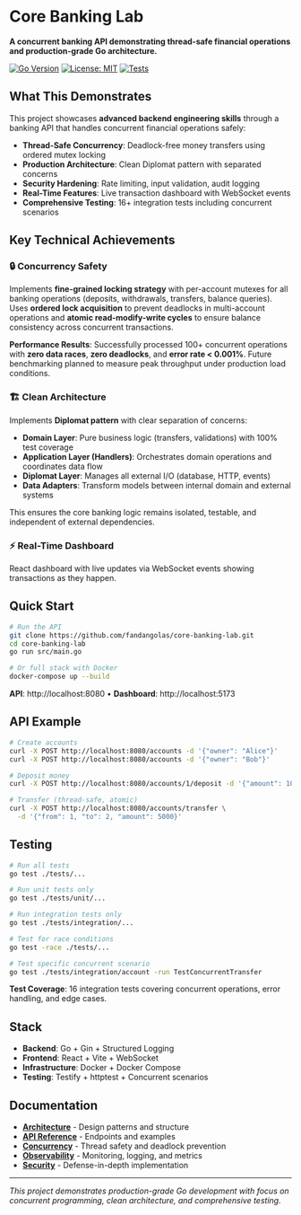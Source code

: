 # Core Banking Lab

**A concurrent banking API demonstrating thread-safe financial operations and production-grade Go architecture.**

[![Go Version](https://img.shields.io/badge/Go-1.23-blue)](https://golang.org/dl/) [![License: MIT](https://img.shields.io/badge/License-MIT-green)](https://github.com/fandangolas/core-banking-lab/blob/main/LICENSE) [![Tests](https://img.shields.io/badge/Tests-Passing-brightgreen)](https://github.com/fandangolas/core-banking-lab/actions)

## What This Demonstrates

This project showcases **advanced backend engineering skills** through a banking API that handles concurrent financial operations safely:

- **Thread-Safe Concurrency**: Deadlock-free money transfers using ordered mutex locking
- **Production Architecture**: Clean Diplomat pattern with separated concerns
- **Security Hardening**: Rate limiting, input validation, audit logging
- **Real-Time Features**: Live transaction dashboard with WebSocket events
- **Comprehensive Testing**: 16+ integration tests including concurrent scenarios

## Key Technical Achievements

### 🔒 **Concurrency Safety**
Implements **fine-grained locking strategy** with per-account mutexes for all banking operations (deposits, withdrawals, transfers, balance queries). Uses **ordered lock acquisition** to prevent deadlocks in multi-account operations and **atomic read-modify-write cycles** to ensure balance consistency across concurrent transactions.

**Performance Results**: Successfully processed 100+ concurrent operations with **zero data races**, **zero deadlocks**, and **error rate < 0.001%**. Future benchmarking planned to measure peak throughput under production load conditions.

### 🏗️ **Clean Architecture**
Implements **Diplomat pattern** with clear separation of concerns:

- **Domain Layer**: Pure business logic (transfers, validations) with 100% test coverage
- **Application Layer (Handlers)**: Orchestrates domain operations and coordinates data flow  
- **Diplomat Layer**: Manages all external I/O (database, HTTP, events)
- **Data Adapters**: Transform models between internal domain and external systems

This ensures the core banking logic remains isolated, testable, and independent of external dependencies.

### ⚡ **Real-Time Dashboard** 
React dashboard with live updates via WebSocket events showing transactions as they happen.

## Quick Start

```bash
# Run the API
git clone https://github.com/fandangolas/core-banking-lab.git
cd core-banking-lab
go run src/main.go

# Or full stack with Docker
docker-compose up --build
```

**API**: http://localhost:8080 • **Dashboard**: http://localhost:5173

## API Example

```bash
# Create accounts
curl -X POST http://localhost:8080/accounts -d '{"owner": "Alice"}'
curl -X POST http://localhost:8080/accounts -d '{"owner": "Bob"}'

# Deposit money
curl -X POST http://localhost:8080/accounts/1/deposit -d '{"amount": 10000}'

# Transfer (thread-safe, atomic)
curl -X POST http://localhost:8080/accounts/transfer \
  -d '{"from": 1, "to": 2, "amount": 5000}'
```

## Testing

```bash
# Run all tests
go test ./tests/...

# Run unit tests only
go test ./tests/unit/...

# Run integration tests only  
go test ./tests/integration/...

# Test for race conditions
go test -race ./tests/...

# Test specific concurrent scenario
go test ./tests/integration/account -run TestConcurrentTransfer
```

**Test Coverage**: 16 integration tests covering concurrent operations, error handling, and edge cases.

## Stack

- **Backend**: Go + Gin + Structured Logging
- **Frontend**: React + Vite + WebSocket
- **Infrastructure**: Docker + Docker Compose
- **Testing**: Testify + httptest + Concurrent scenarios

## Documentation

- [**Architecture**](docs/architecture.md) - Design patterns and structure
- [**API Reference**](docs/api.md) - Endpoints and examples
- [**Concurrency**](docs/concurrency.md) - Thread safety and deadlock prevention
- [**Observability**](docs/observability.md) - Monitoring, logging, and metrics
- [**Security**](docs/security.md) - Defense-in-depth implementation

---

*This project demonstrates production-grade Go development with focus on concurrent programming, clean architecture, and comprehensive testing.*